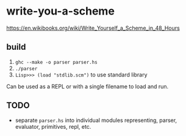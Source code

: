 # write-you-a-scheme
https://en.wikibooks.org/wiki/Write_Yourself_a_Scheme_in_48_Hours

## build
1. `ghc --make -o parser parser.hs`
1. `./parser`
1. `Lisp>>> (load "stdlib.scm")` to use standard library

Can be used as a REPL or with a single filename to load and run.

## TODO
- separate `parser.hs` into individual modules representing, parser, evaluator, primitives, repl, etc.
